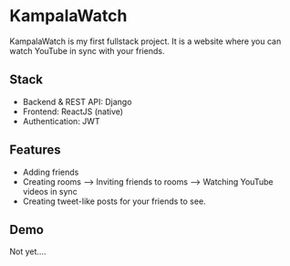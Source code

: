 # KampalaWatch

KampalaWatch is my first fullstack project. It is a website where you can watch YouTube in sync with your friends.

## Stack
- Backend & REST API: Django
- Frontend: ReactJS (native)
- Authentication: JWT

## Features
 - Adding friends
 - Creating rooms --> Inviting friends to rooms --> Watching YouTube videos in sync
 - Creating tweet-like posts for your friends to see.
 
 ## Demo
 Not yet....
